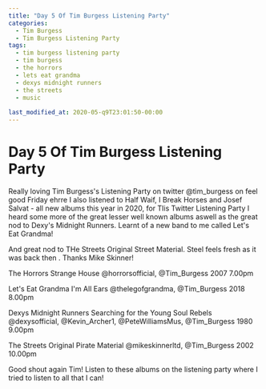 ```yaml
---
title: "Day 5 Of Tim Burgess Listening Party"
categories:
  - Tim Burgess
  - Tim Burgess Listening Party
tags:
  - tim burgess listening party
  - tim burgess
  - the horrors
  - lets eat grandma
  - dexys midnight runners
  - the streets
  - music
  
last_modified_at: 2020-05-q9T23:01:50-00:00
---
```


# Day 5 Of Tim Burgess Listening Party

Really loving Tim Burgess's Listening Party on twitter @tìm_burgess on feel good Friday ehrre I also listened to Half Waif, I Break Horses and Josef Salvat - all new albums this year in 2020, for TIis Twitter Listening Party I heard some more of the great lesser well known albums aswell as the great nod to Dexy's Midnight Runners. Learnt of a new band to me called Let's Eat Grandma!

And great nod to THe Streets Original Street Material. Steel feels fresh as it was back then . Thanks Mike Skinner!

The Horrors
Strange House 
@horrorsofficial, @Tim_Burgess 
2007
7.00pm

Let's Eat Grandma
I'm All Ears 
@thelegofgrandma, @Tim_Burgess 
2018	
8.00pm

Dexys Midnight Runners
Searching for the Young Soul Rebels 
@dexysofficial, @Kevin_Archer1, @PeteWilliamsMus, @Tim_Burgess 
1980	
9.00pm

The Streets
Original Pirate Material 
@mikeskinnerltd, @Tim_Burgess 
2002
10.00pm

Good shout again Tim! Listen to these albums on the listening party where I tried to listen to all that I can!
